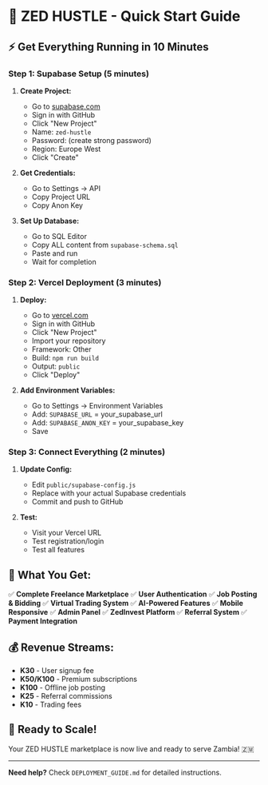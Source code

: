 # 🚀 ZED HUSTLE - Quick Start Guide

## ⚡ **Get Everything Running in 10 Minutes**

### **Step 1: Supabase Setup (5 minutes)**

1. **Create Project:**
   - Go to [supabase.com](https://supabase.com)
   - Sign in with GitHub
   - Click "New Project"
   - Name: `zed-hustle`
   - Password: (create strong password)
   - Region: Europe West
   - Click "Create"

2. **Get Credentials:**
   - Go to Settings → API
   - Copy Project URL
   - Copy Anon Key

3. **Set Up Database:**
   - Go to SQL Editor
   - Copy ALL content from `supabase-schema.sql`
   - Paste and run
   - Wait for completion

### **Step 2: Vercel Deployment (3 minutes)**

1. **Deploy:**
   - Go to [vercel.com](https://vercel.com)
   - Sign in with GitHub
   - Click "New Project"
   - Import your repository
   - Framework: Other
   - Build: `npm run build`
   - Output: `public`
   - Click "Deploy"

2. **Add Environment Variables:**
   - Go to Settings → Environment Variables
   - Add: `SUPABASE_URL` = your_supabase_url
   - Add: `SUPABASE_ANON_KEY` = your_supabase_key
   - Save

### **Step 3: Connect Everything (2 minutes)**

1. **Update Config:**
   - Edit `public/supabase-config.js`
   - Replace with your actual Supabase credentials
   - Commit and push to GitHub

2. **Test:**
   - Visit your Vercel URL
   - Test registration/login
   - Test all features

## 🎯 **What You Get:**

✅ **Complete Freelance Marketplace**
✅ **User Authentication**
✅ **Job Posting & Bidding**
✅ **Virtual Trading System**
✅ **AI-Powered Features**
✅ **Mobile Responsive**
✅ **Admin Panel**
✅ **ZedInvest Platform**
✅ **Referral System**
✅ **Payment Integration**

## 💰 **Revenue Streams:**

- **K30** - User signup fee
- **K50/K100** - Premium subscriptions
- **K100** - Offline job posting
- **K25** - Referral commissions
- **K10** - Trading fees

## 🚀 **Ready to Scale!**

Your ZED HUSTLE marketplace is now live and ready to serve Zambia! 🇿🇲

---

**Need help?** Check `DEPLOYMENT_GUIDE.md` for detailed instructions. 